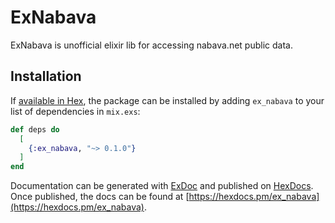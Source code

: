 # ExNabava

ExNabava is unofficial elixir lib for accessing nabava.net public data.

## Installation

If [available in Hex](https://hex.pm/docs/publish), the package can be installed
by adding `ex_nabava` to your list of dependencies in `mix.exs`:

```elixir
def deps do
  [
    {:ex_nabava, "~> 0.1.0"}
  ]
end
```

Documentation can be generated with [ExDoc](https://github.com/elixir-lang/ex_doc)
and published on [HexDocs](https://hexdocs.pm). Once published, the docs can
be found at [https://hexdocs.pm/ex_nabava](https://hexdocs.pm/ex_nabava).

